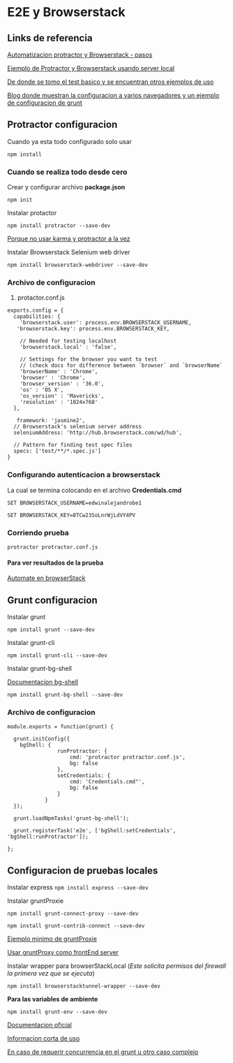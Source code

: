 
# E2E y  Browserstack

## Links de referencia

[Automatizacion protractor y Browserstack - pasos](http://stackoverflow.com/questions/25537919/running-protractor-tests-on-browserstack-automate)

[Ejemplo de Protractor y Browserstack usando server local](https://github.com/browserstack/protractor-browserstack)

[De donde se tomo el test basico y se encuentran otros ejemplos de uso](https://github.com/angular/protractor/blob/master/docs/tutorial.md)

[Blog donde muestran la configuracion a varios navegadores y un ejemplo de configuracion de grunt](https://groups.google.com/forum/#!topic/angular/vTDfvfLCnlg)

## Protractor configuracion

Cuando ya esta todo configurado solo usar

`npm install`

### Cuando se realiza todo desde cero

Crear y configurar archivo **package.json**

`npm init`

Instalar protactor

`npm install protractor --save-dev`

[Porque no usar karma y protractor a la vez](http://stackoverflow.com/questions/17070522/can-protractor-and-karma-be-used-together)

Instalar Browserstack Selenium web driver

`npm install browserstack-webdriver --save-dev`

### Archivo de configuracion

1. protactor.conf.js

```
exports.config = {
  capabilities: {
    'browserstack.user': process.env.BROWSERSTACK_USERNAME,
   'browserstack.key': process.env.BROWSERSTACK_KEY,

    // Needed for testing localhost
    'browserstack.local' : 'false',

    // Settings for the browser you want to test
    // (check docs for difference between `browser` and `browserName`
    'browserName' : 'Chrome',
    'browser' : 'Chrome',
    'browser_version' : '36.0',
    'os' : 'OS X',
    'os_version' : 'Mavericks',
    'resolution' : '1024x768'
  },

   framework: 'jasmine2',
  // Browserstack's selenium server address
  seleniumAddress: 'http://hub.browserstack.com/wd/hub',

  // Pattern for finding test spec files
  specs: ['test/**/*.spec.js']
}
```

### Configurando autenticacion a browserstack

La cual se termina colocando en el archivo **Credentials.cmd**

`SET BROWSERSTACK_USERNAME=edwinalejandrobe1`

`SET BROWSERSTACK_KEY=8TCw23SoLnrWjLdVY4PV`

### Corriendo prueba

`protractor protractor.conf.js`

#### Para ver resultados de la prueba
[Automate en browserStack](https://www.browserstack.com/automate)

## Grunt configuracion

Instalar grunt

`npm install grunt --save-dev`

Instalar grunt-cli

`npm install grunt-cli --save-dev`

Instalar grunt-bg-shell

[Documentacion bg-shell](https://www.npmjs.com/package/grunt-bg-shell)

`npm install grunt-bg-shell --save-dev`

### Archivo de configuracion

```
module.exports = function(grunt) {

  grunt.initConfig({
    bgShell: {
                runProtractor: {
                    cmd: 'protractor protractor.conf.js',
                    bg: false
                },
                setCredentials: {
                    cmd: 'Credentials.cmd"',
                    bg: false
                }
            }
  });

  grunt.loadNpmTasks('grunt-bg-shell');

  grunt.registerTask('e2e', ['bgShell:setCredentials', 'bgShell:runProtractor']);

};
```

## Configuracion de pruebas locales

Instalar express
`npm install express --save-dev`

Instalar gruntProxie

`npm install grunt-connect-proxy --save-dev`

`npm install grunt-contrib-connect --save-dev`

[Ejemplo minimo de gruntProxie](http://stackoverflow.com/questions/25068221/minimal-example-of-using-grunt-connect-proxy/)

[Usar gruntProxy como frontEnd server](http://gregbabiars.com/using-grunt-as-your-front-end-dev-server/)

Instalar wrapper para browserStackLocal (*Este solicita permisos del firewall la primera vez que se ejecuta*)

`npm install browserstacktunnel-wrapper --save-dev`

**Para las variables de ambiente**

`npm install grunt-env --save-dev`

[Documentacion oficial](https://www.npmjs.com/package/grunt-env)

[Informacion corta de uso](http://stackoverflow.com/questions/15554215/nodejs-environment-variables-in-grunt)

[En caso de requerir concurrencia en el grunt u otro caso complejo](https://www.safaribooksonline.com/blog/2013/12/17/grunt-tricks/)

